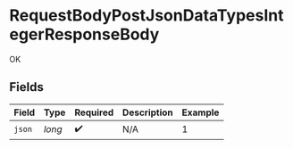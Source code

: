 # RequestBodyPostJsonDataTypesIntegerResponseBody

OK


## Fields

| Field              | Type               | Required           | Description        | Example            |
| ------------------ | ------------------ | ------------------ | ------------------ | ------------------ |
| `json`             | *long*             | :heavy_check_mark: | N/A                | 1                  |